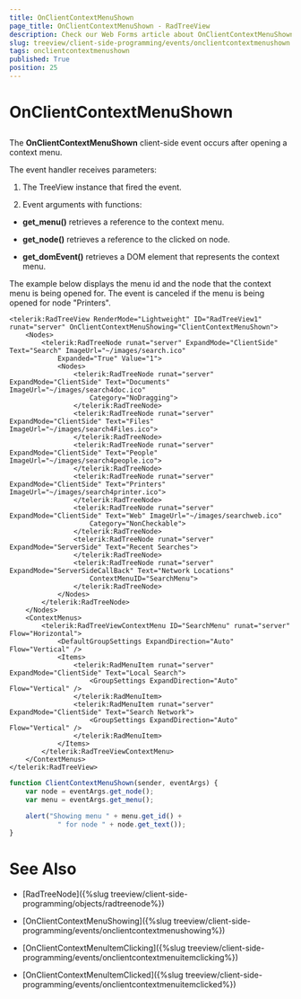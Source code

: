 ```yaml
---
title: OnClientContextMenuShown
page_title: OnClientContextMenuShown - RadTreeView
description: Check our Web Forms article about OnClientContextMenuShown.
slug: treeview/client-side-programming/events/onclientcontextmenushown
tags: onclientcontextmenushown
published: True
position: 25
---
```


# OnClientContextMenuShown



## 

The **OnClientContextMenuShown** client-side event occurs after opening a context menu.

The event handler receives parameters:

1. The TreeView instance that fired the event.

1. Event arguments with functions:

* **get_menu()** retrieves a reference to the context menu.

* **get_node()** retrieves a reference to the clicked on node.

* **get_domEvent()** retrieves a DOM element that represents the context menu.

The example below displays the menu id and the node that the context menu is being opened for. The event is canceled if the menu is being opened for node "Printers".

````ASPNET
<telerik:RadTreeView RenderMode="Lightweight" ID="RadTreeView1" runat="server" OnClientContextMenuShowing="ClientContextMenuShown">
    <Nodes>
        <telerik:RadTreeNode runat="server" ExpandMode="ClientSide" Text="Search" ImageUrl="~/images/search.ico"
            Expanded="True" Value="1">
            <Nodes>
                <telerik:RadTreeNode runat="server" ExpandMode="ClientSide" Text="Documents" ImageUrl="~/images/search4doc.ico"
                    Category="NoDragging">
                </telerik:RadTreeNode>
                <telerik:RadTreeNode runat="server" ExpandMode="ClientSide" Text="Files" ImageUrl="~/images/search4Files.ico">
                </telerik:RadTreeNode>
                <telerik:RadTreeNode runat="server" ExpandMode="ClientSide" Text="People" ImageUrl="~/images/search4people.ico">
                </telerik:RadTreeNode>
                <telerik:RadTreeNode runat="server" ExpandMode="ClientSide" Text="Printers" ImageUrl="~/images/search4printer.ico">
                </telerik:RadTreeNode>
                <telerik:RadTreeNode runat="server" ExpandMode="ClientSide" Text="Web" ImageUrl="~/images/searchweb.ico"
                    Category="NonCheckable">
                </telerik:RadTreeNode>
                <telerik:RadTreeNode runat="server" ExpandMode="ServerSide" Text="Recent Searches">
                </telerik:RadTreeNode>
                <telerik:RadTreeNode runat="server" ExpandMode="ServerSideCallBack" Text="Network Locations"
                    ContextMenuID="SearchMenu">
                </telerik:RadTreeNode>
            </Nodes>
        </telerik:RadTreeNode>
    </Nodes>
    <ContextMenus>
        <telerik:RadTreeViewContextMenu ID="SearchMenu" runat="server" Flow="Horizontal">
            <DefaultGroupSettings ExpandDirection="Auto" Flow="Vertical" />
            <Items>
                <telerik:RadMenuItem runat="server" ExpandMode="ClientSide" Text="Local Search">
                    <GroupSettings ExpandDirection="Auto" Flow="Vertical" />
                </telerik:RadMenuItem>
                <telerik:RadMenuItem runat="server" ExpandMode="ClientSide" Text="Search Network">
                    <GroupSettings ExpandDirection="Auto" Flow="Vertical" />
                </telerik:RadMenuItem>
            </Items>
        </telerik:RadTreeViewContextMenu>
    </ContextMenus>
</telerik:RadTreeView>
````
````JavaScript
function ClientContextMenuShown(sender, eventArgs) {
	var node = eventArgs.get_node();
	var menu = eventArgs.get_menu();

	alert("Showing menu " + menu.get_id() +
			" for node " + node.get_text());
}
````



# See Also

 * [RadTreeNode]({%slug treeview/client-side-programming/objects/radtreenode%})

 * [OnClientContextMenuShowing]({%slug treeview/client-side-programming/events/onclientcontextmenushowing%})

 * [OnClientContextMenuItemClicking]({%slug treeview/client-side-programming/events/onclientcontextmenuitemclicking%})

 * [OnClientContextMenuItemClicked]({%slug treeview/client-side-programming/events/onclientcontextmenuitemclicked%})
